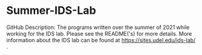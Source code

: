 # Summer-IDS-Lab

GitHub Description: The programs written over the summer of 2021 while working for the IDS lab. Please see the README('s) for more details. More information about the IDS lab can be found at https://sites.udel.edu/ids-lab/ .
